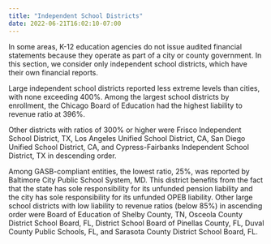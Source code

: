 ```yaml
---
title: "Independent School Districts"
date: 2022-06-21T16:02:10-07:00
---
```


In some areas, K-12 education agencies do not issue audited financial statements because they operate as part of a city or county government. In this section, we consider only independent school districts, which have their own financial reports.

Large independent school districts reported less extreme levels than cities, with none exceeding 400%. Among the largest school districts by enrollment, the Chicago Board of Education had the highest liability to revenue ratio at 396%.

Other districts with ratios of 300% or higher were Frisco Independent School District, TX, Los Angeles Unified School District, CA, San Diego Unified School District, CA, and Cypress-Fairbanks Independent School District, TX in descending order.

Among GASB-compliant entities, the lowest ratio, 25%, was reported by Baltimore City Public School System, MD. This district benefits from the fact that the state has sole responsibility for its unfunded pension liability and the city has sole responsibility for its unfunded OPEB liability. Other large school districts with low liability to revenue ratios (below 85%) in ascending order were Board of Education of Shelby County, TN, Osceola County District School Board, FL, District School Board of Pinellas County, FL, Duval County Public Schools, FL, and Sarasota County District School Board, FL.
